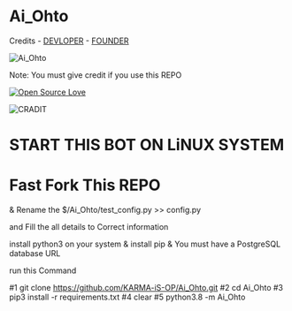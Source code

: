 # Ai_Ohto

Credits - [DEVLOPER](https://telegram.me/Net_SHELL) - [FOUNDER](http://t.me/Gojo_bhaiya)

![Ai_Ohto](https://telegra.ph/file/b156c81445b734aad9315.png)


Note: You must give credit if you use this REPO

[![Open Source Love](https://badges.frapsoft.com/os/v3/open-source.png)](https://github.com/ellerbrock/open-source-badges/)

![CRADIT](https://img.shields.io/badge/CC-CRADIT%20http%3A%2F%2Ft.me%2FGojo__bhaiya-green)



# START THIS BOT ON LiNUX SYSTEM

# Fast Fork This REPO
& Rename the $/Ai_Ohto/test_config.py >> config.py

and Fill the all details to Correct information



 install python3 on your system & install pip & You must have a PostgreSQL database URL



run this Command

#1 git clone https://github.com/KARMA-iS-OP/Ai_Ohto.git
#2 cd Ai_Ohto
#3 pip3 install -r requirements.txt
#4 clear
#5 python3.8 -m Ai_Ohto
